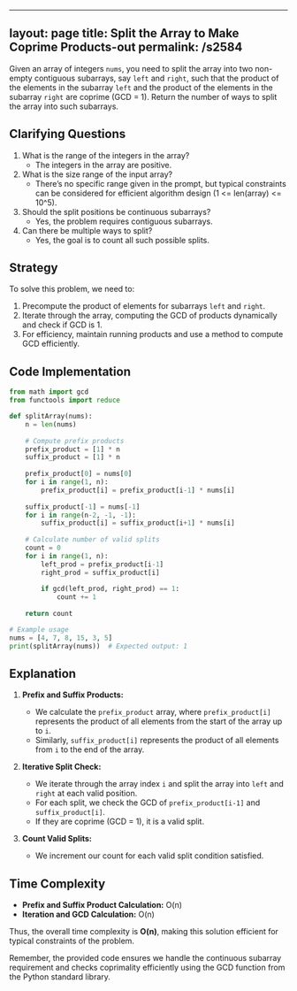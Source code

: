
---
layout: page
title:  Split the Array to Make Coprime Products-out
permalink: /s2584
---
Given an array of integers `nums`, you need to split the array into two non-empty contiguous subarrays, say `left` and `right`, such that the product of the elements in the subarray `left` and the product of the elements in the subarray `right` are coprime (GCD = 1). Return the number of ways to split the array into such subarrays.

## Clarifying Questions
1. What is the range of the integers in the array?
   - The integers in the array are positive.
2. What is the size range of the input array?
   - There’s no specific range given in the prompt, but typical constraints can be considered for efficient algorithm design (1 <= len(array) <= 10^5).
3. Should the split positions be continuous subarrays?
   - Yes, the problem requires contiguous subarrays.
4. Can there be multiple ways to split? 
   - Yes, the goal is to count all such possible splits.

## Strategy
To solve this problem, we need to:
1. Precompute the product of elements for subarrays `left` and `right`.
2. Iterate through the array, computing the GCD of products dynamically and check if GCD is 1.
3. For efficiency, maintain running products and use a method to compute GCD efficiently.

## Code Implementation
```python
from math import gcd
from functools import reduce

def splitArray(nums):
    n = len(nums)
    
    # Compute prefix products
    prefix_product = [1] * n
    suffix_product = [1] * n
    
    prefix_product[0] = nums[0]
    for i in range(1, n):
        prefix_product[i] = prefix_product[i-1] * nums[i]
        
    suffix_product[-1] = nums[-1]
    for i in range(n-2, -1, -1):
        suffix_product[i] = suffix_product[i+1] * nums[i]
    
    # Calculate number of valid splits
    count = 0
    for i in range(1, n):
        left_prod = prefix_product[i-1]
        right_prod = suffix_product[i]
        
        if gcd(left_prod, right_prod) == 1:
            count += 1
    
    return count

# Example usage
nums = [4, 7, 8, 15, 3, 5]
print(splitArray(nums))  # Expected output: 1
```

## Explanation
1. **Prefix and Suffix Products:** 
   - We calculate the `prefix_product` array, where `prefix_product[i]` represents the product of all elements from the start of the array up to `i`.
   - Similarly, `suffix_product[i]` represents the product of all elements from `i` to the end of the array.

2. **Iterative Split Check:**
   - We iterate through the array index `i` and split the array into `left` and `right` at each valid position.
   - For each split, we check the GCD of `prefix_product[i-1]` and `suffix_product[i]`.
   - If they are coprime (GCD = 1), it is a valid split.

3. **Count Valid Splits:**
   - We increment our count for each valid split condition satisfied.

## Time Complexity
- **Prefix and Suffix Product Calculation:** O(n)
- **Iteration and GCD Calculation:** O(n)

Thus, the overall time complexity is **O(n)**, making this solution efficient for typical constraints of the problem.

Remember, the provided code ensures we handle the continuous subarray requirement and checks coprimality efficiently using the GCD function from the Python standard library.